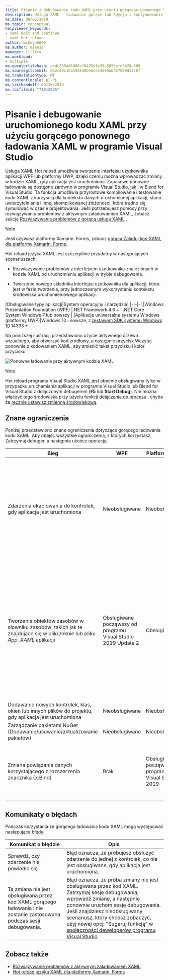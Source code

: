 ```yaml
---
title: Pisanie i debugowanie kodu XAML przy użyciu gorącego ponownego ładowania XAML
description: Usługa XAML — ładowanie gorące lub Edycja i kontynuowanie XAML umożliwia wprowadzanie zmian w kodzie XAML podczas uruchamiania aplikacji
ms.date: 08/05/2019
ms.topic: conceptual
helpviewer_keywords:
- xaml edit and continue
- xaml hot reload
author: mikejo5000
ms.author: mikejo
manager: jillfra
ms.workload:
- multiple
ms.openlocfilehash: aedc785a86966cf6425dfe35c5925efc9b78a509
ms.sourcegitcommit: b02c40c1ba193e38b5ace14590a6d57590d3270f
ms.translationtype: MT
ms.contentlocale: pl-PL
ms.lasthandoff: 09/16/2019
ms.locfileid: "71012605"
---
```

# <a name="write-and-debug-running-xaml-code-with-xaml-hot-reload-in-visual-studio"></a>Pisanie i debugowanie uruchomionego kodu XAML przy użyciu gorącego ponownego ładowania XAML w programie Visual Studio

Usługa XAML Hot reload umożliwia tworzenie interfejsu użytkownika aplikacji WPF lub platformy UWP, dzięki czemu można wprowadzać zmiany w kodzie XAML, gdy aplikacja jest uruchomiona. Zapasowe ponowne ładowanie są dostępne zarówno w programie Visual Studio, jak i w Blend for Visual Studio. Ta funkcja umożliwia przyrostowe kompilowanie i testowanie kodu XAML z korzyścią dla kontekstu danych uruchomionej aplikacji, stanu uwierzytelniania i innej skomplikowanej złożoności, która trudno się symulować w czasie projektowania. Jeśli potrzebujesz pomocy przy rozwiązywaniu problemów z aktywnym załadowaniem XAML, zobacz sekcję [Rozwiązywanie problemów z gorącą usługą XAML](xaml-hot-reload-troubleshooting.md) .

> [!NOTE]
> Jeśli używasz platformy Xamarin. Forms, zobacz [gorąca Załaduj kod XAML dla platformy Xamarin. Forms](/xamarin/xamarin-forms/xaml/hot-reload).

Hot reload języka XAML jest szczególnie przydatny w następujących scenariuszach:

* Rozwiązywanie problemów z interfejsem użytkownika znalezionych w kodzie XAML po uruchomieniu aplikacji w trybie debugowania.

* Tworzenie nowego składnika interfejsu użytkownika dla aplikacji, która jest w fazie tworzenia, przy jednoczesnym wykorzystaniu kontekstu środowiska uruchomieniowego aplikacji.

|Obsługiwane typy aplikacji|System operacyjny i narzędzia|
|-|-|-|
|Windows Presentation Foundation (WPF) |.NET Framework 4.6 + i .NET Core</br>System Windows 7 lub nowszy |
|Aplikacje uniwersalne systemu Windows (platformy UWP)|Windows 10 i nowsze, z [zestawem SDK systemu Windows 10](https://developer.microsoft.com/windows/downloads/windows-10-sdk) 14393 + |

Na poniższej ilustracji przedstawiono użycie aktywnego drzewa wizualnego, aby otworzyć kod źródłowy, a następnie przycisk Wczytaj ponownie z kodowaniem XAML, aby zmienić tekst przycisku i kolor przycisku.

![Ponowne ładowanie przy aktywnym kodzie XAML](../debugger/media/xaml-hot-reload-using.gif)

> [!NOTE]
> Hot reload programu Visual Studio XAML jest obecnie obsługiwany tylko w przypadku uruchamiania aplikacji w programie Visual Studio lub Blend for Visual Studio z dołączonym debugerem (**F5** lub **Start Debug**). Nie można włączyć tego środowiska przy użyciu funkcji [dołączania do procesu](../debugger/attach-to-running-processes-with-the-visual-studio-debugger.md) , chyba że [ręcznie ustawisz zmienną środowiskową](xaml-hot-reload-troubleshooting.md#verify-that-you-use-start-debugging-rather-than-attach-to-process).

## <a name="known-limitations"></a>Znane ograniczenia

Poniżej przedstawiono znane ograniczenia dotyczące gorącego ładowania kodu XAML. Aby obejść wszystkie ograniczenia, z których korzystasz, Zatrzymaj debuger, a następnie ukończ operację.

|Bieg|WPF|Platforma UWP|Uwagi|
|-|-|-|-|
|Zdarzenia okablowania do kontrolek, gdy aplikacja jest uruchomiona|Nieobsługiwane|Nieobsługiwane|Zobacz błąd: *Upewnij się, że zdarzenie nie powiodło się*. Należy pamiętać, że w WPF można odwołać się do istniejącej procedury obsługi zdarzeń. W aplikacjach platformy UWP odwoływanie się do istniejącej procedury obsługi zdarzeń nie jest obsługiwane.|
|Tworzenie obiektów zasobów w słowniku zasobów, takich jak te znajdujące się w pliku/oknie lub pliku *App. XAML* aplikacji|Obsługiwane począwszy od programu Visual Studio 2019 Update 2|Obsługiwane|Przykład: Dodawanie `SolidColorBrush` do słownika zasobów do użycia `StaticResource`jako.</br>Uwaga: Zasoby statyczne, konwertery stylów i inne elementy zapisywane w słowniku zasobów mogą być stosowane/używane podczas korzystania z usługi XAML. Tylko tworzenie zasobu nie jest obsługiwane.</br> Zmiana właściwości słownik `Source` zasobów.|
|Dodawanie nowych kontrolek, klas, okien lub innych plików do projektu, gdy aplikacja jest uruchomiona|Nieobsługiwane|Nieobsługiwane|Brak|
|Zarządzanie pakietami NuGet (Dodawanie/usuwanie/aktualizowanie pakietów)|Nieobsługiwane|Nieobsługiwane|Brak|
|Zmiana powiązania danych korzystającego z rozszerzenia znacznika {x:Bind}|Brak|Obsługiwane począwszy od programu Visual Studio 2019|Wymaga to systemu Windows 10 w wersji 1809 (Kompilacja 10.0.17763). Nieobsługiwane w programie Visual Studio 2017 lub starszych wersjach.|

## <a name="error-messages"></a>Komunikaty o błędach

Podczas korzystania ze gorącego ładowania kodu XAML mogą występować następujące błędy.

|Komunikat o błędzie|Opis|
|-|-|
|Sprawdź, czy zdarzenie nie powiodło się|Błąd oznacza, że próbujesz obsłużyć zdarzenie do jednej z kontrolek, co nie jest obsługiwane, gdy aplikacja jest uruchomiona.|
|Ta zmiana nie jest obsługiwana przez kod XAML gorącego ładowania i nie zostanie zastosowana podczas sesji debugowania.|Błąd oznacza, że próba zmiany nie jest obsługiwana przez kod XAML. Zatrzymaj sesję debugowania, wprowadź zmianę, a następnie ponownie uruchom sesję debugowania. Jeśli znajdziesz nieobsługiwany scenariusz, który chcesz zobaczyć, użyj nowej opcji "Sugeruj funkcję" w [społeczności deweloperów programu Visual Studio](https://developercommunity.visualstudio.com/spaces/8/index.html). |

## <a name="see-also"></a>Zobacz także

* [Rozwiązywanie problemów z aktywnym załadowaniem XAML](xaml-hot-reload-troubleshooting.md)
* [Hot reload języka XAML dla platformy Xamarin. Forms](/xamarin/xamarin-forms/xaml/hot-reload)
